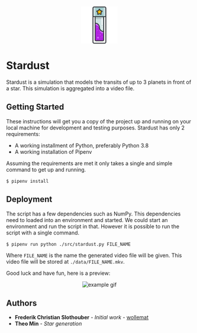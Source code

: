 <p align="center"> <img src="./doc/icon.png" alt="icon" width="100" height="100" /> </p>

# Stardust

Stardust is a simulation that models the transits of up to 3 planets in front of a star. This simulation is aggregated into a video file.

## Getting Started

These instructions will get you a copy of the project up and running on your local machine for development and 
testing purposes. Stardust has only 2 requirements:

* A working installment of Python, preferably Python 3.8
* A working installation of Pipenv

Assuming the requirements are met it only takes a single and simple command to get up and running.

```
$ pipenv install
```

## Deployment

The script has a few dependencies such as NumPy. This dependencies need to loaded into an environment and started. We could start an environment and run the script in that. However it is possible to run the script with a single command.

```
$ pipenv run python ./src/stardust.py FILE_NAME
```

Where `FILE_NAME` is the name the generated video file will be given. This video file will be stored at `./data/FILE_NAME.mkv`. 

Good luck and have fun, here is a preview:

<p align="center"> <img src="https://media.giphy.com/media/gF8wep9qLIZec4a466/giphy.gif" alt="example gif" width="512" height="512" /> </p>

## Authors

* **Frederik Christian Slothouber** - *Initial work* - [wollemat](https://github.com/wollemat)
* **Theo Min** - *Star generation*
